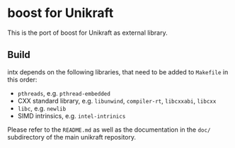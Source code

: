 boost for Unikraft
===================

This is the port of boost for Unikraft as external library.

## Build
intx depends on the following libraries, that need to be added to `Makefile` in this order:
* `pthreads`, e.g. `pthread-embedded`
* CXX standard library, e.g. `libunwind`, `compiler-rt`, `libcxxabi`, `libcxx`
* `libc`, e.g. `newlib`
* SIMD intrinsics, e.g. `intel-intrinics` 

Please refer to the `README.md` as well as the documentation in the `doc/`
subdirectory of the main unikraft repository.
